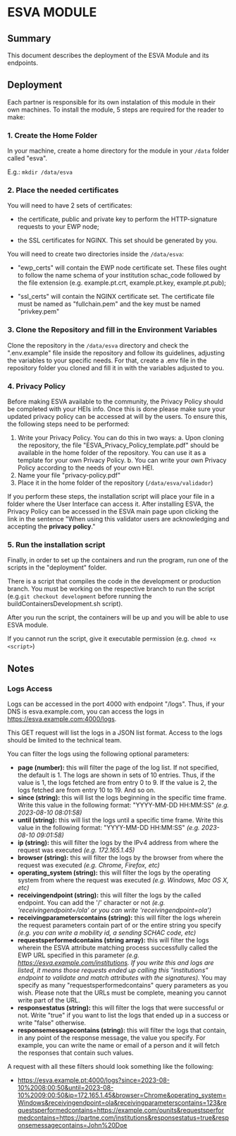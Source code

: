 
# ESVA MODULE
## Summary

This document describes the deployment of the ESVA Module and its endpoints.
  
## Deployment

Each partner is responsible for its own instalation of this module in their own machines. To install the module, 5 steps are required for the reader to make:

### 1. Create the Home Folder

In your machine, create a home directory for the module in your `/data` folder called "esva".

E.g.: `mkdir /data/esva`

### 2. Place the needed certificates

You will need to have 2 sets of certificates:

- the certificate, public and private key to perform the HTTP-signature requests to your EWP node;

- the SSL certificates for NGINX. This set should be generated by you.

You will need to create two directories inside the `/data/esva`:

- "ewp_certs" will contain the EWP node certificate set. These files ought to follow the name schema of your institution schac_code followed by the file extension (e.g. example.pt.crt, example.pt.key, example.pt.pub);

- "ssl_certs" will contain the NGINX certificate set. The certificate file must be named as "fullchain.pem" and the key must be named "privkey.pem"

### 3. Clone the Repository and fill in the Environment Variables

Clone the repository in the `/data/esva` directory and check the ".env.example" file inside the repository and follow its guidelines, adjusting the variables to your specific needs. For that, create a .env file in the repository folder you cloned and fill it in with the variables adjusted to you.

### 4. Privacy Policy
Before making ESVA available to the community, the Privacy Policy should be completed with your HEIs info. Once this is done please make sure your updated privacy policy can be accessed at will by the users.
To ensure this, the following steps need to be performed:
1. Write your Privacy Policy. You can do this in two ways:
   a.  Upon cloning the repository, the file "ESVA_Privacy_Policy_template.pdf" should be available in the home folder of the repository. You can use it as a template for your own Privacy Policy.
   b. You can write your own Privacy Policy according to the needs of your own HEI.
2. Name your file "privacy-policy.pdf"
3. Place it in the home folder of the repository (`/data/esva/validador`)

If you perform these steps, the installation script will place your file in a folder where the User Interface can access it. After installing ESVA, the Privacy Policy can be accessed in the ESVA main page upon clicking the link in the sentence "When using this validator users are acknowledging and accepting the  **privacy policy**."

### 5. Run the installation script

Finally, in order to set up the containers and run the program, run one of the scripts in the "deployment" folder.

There is a script that compiles the code in the development or production branch. You must be working on the respective branch to run the script (e.g.`git checkout development` before running the buildContainersDevelopment.sh script).

After you run the script, the containers will be up and you will be able to use ESVA module.

If you cannot run the script, give it executable permission (e.g. `chmod +x <script>`)

## Notes
### Logs Access
Logs can be accessed in the port 4000 with endpoint "/logs". Thus, if your DNS is esva.example.com, you can access the logs in https://esva.example.com:4000/logs.

This GET request will list the logs in a JSON list format. Access to the logs should be limited to the technical team.
  
You can filter the logs using the following optional parameters:


*  **page (number):** this will filter the page of the log list. If not specified, the default is 1. The logs are shown in sets of 10 entries. Thus, if the value is 1, the logs fetched are from entry 0 to 9. If the value is 2, the logs fetched are from entry 10 to 19. And so on.
*  **since (string):** this will list the logs beginning in the specific time frame. Write this value in the following format: "YYYY-MM-DD HH:MM:SS" *(e.g. 2023-08-10 08:01:58)*
*  **until (string):** this will list the logs until a specific time frame. Write this value in the following format: "YYYY-MM-DD HH:MM:SS" *(e.g. 2023-08-10 09:01:58)*
*  **ip (string):** this will filter the logs by the IPv4 address from where the request was executed *(e.g. 172.165.1.45)*
*  **browser (string):** this will filter the logs by the browser from where the request was executed *(e.g. Chrome, Firefox, etc)*
*  **operating_system (string):** this will filter the logs by the operating system from where the request was executed *(e.g. Windows, Mac OS X, etc)*
*  **receivingendpoint (string):** this will filter the logs by the called endpoint. You can add the '/' character or not *(e.g. 'receivingendpoint=/ola' or you can write 'receivingendpoint=ola')*
*  **receivingparameterscontains (string):** this will filter the logs wherein the request parameters contain part of or the entire string you specify *(e.g. you can write a mobility id, a sending SCHAC code, etc)*
*  **requestsperformedcontains (string array):** this will filter the logs wherein the ESVA attribute matching process successfully called the EWP URL specified in this parameter *(e.g. https://esva.example.com/institutions. If you write this and logs are listed, it means those requests ended up calling this "institutions" endpoint to validate and match attributes with the signatures).* You may specify as many "requestsperformedcontains" query parameters as you wish. Please note that the URLs must be complete, meaning you cannot write part of the URL.
*  **responsestatus (string):** this will filter the logs that were successful or not. Write "true" if you want to list the logs that ended up in a success or write "false" otherwise.
*  **responsemessagecontains (string):** this will filter the logs that contain, in any point of the response message, the value you specify. For example, you can write the name or email of a person and it will fetch the responses that contain such values.

A request with all these filters should look something like the following:

- https://esva.example.pt:4000/logs?since=2023-08-10%2008:00:50&until=2023-08-10%2009:00:50&ip=172.165.1.45&browser=Chrome&operating_system=Windows&receivingendpoint=ola&receivingparameterscontains=123&requestsperformedcontains=https://example.com/ounits&requestsperformedcontains=https://partne.com/institutions&responsestatus=true&responsemessagecontains=John%20Doe